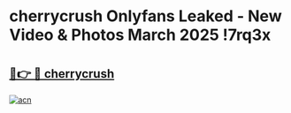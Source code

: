 # cherrycrush Onlyfans Leaked - New Video & Photos March 2025 !7rq3x

# <h2><a href="https://rmz43s.iuczelnia.edu.pl?title=cherrycrush&ref=7rq3x">🔗👉 🔴 cherrycrush</a></h2>

[![acn](https://github.com/user-attachments/assets/0f9c940e-d8b0-45ae-aac7-cd30a18b3e1c)](https://rmz43s.iuczelnia.edu.pl?title=cherrycrush&ref=7rq3x)

